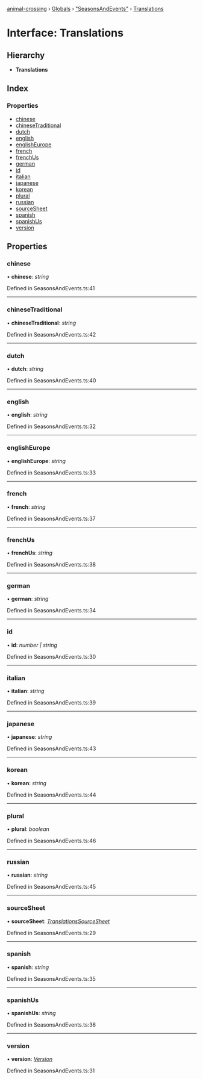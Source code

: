 [animal-crossing](../README.md) › [Globals](../globals.md) › ["SeasonsAndEvents"](../modules/_seasonsandevents_.md) › [Translations](_seasonsandevents_.translations.md)

# Interface: Translations

## Hierarchy

* **Translations**

## Index

### Properties

* [chinese](_seasonsandevents_.translations.md#chinese)
* [chineseTraditional](_seasonsandevents_.translations.md#chinesetraditional)
* [dutch](_seasonsandevents_.translations.md#dutch)
* [english](_seasonsandevents_.translations.md#english)
* [englishEurope](_seasonsandevents_.translations.md#englisheurope)
* [french](_seasonsandevents_.translations.md#french)
* [frenchUs](_seasonsandevents_.translations.md#frenchus)
* [german](_seasonsandevents_.translations.md#german)
* [id](_seasonsandevents_.translations.md#id)
* [italian](_seasonsandevents_.translations.md#italian)
* [japanese](_seasonsandevents_.translations.md#japanese)
* [korean](_seasonsandevents_.translations.md#korean)
* [plural](_seasonsandevents_.translations.md#plural)
* [russian](_seasonsandevents_.translations.md#russian)
* [sourceSheet](_seasonsandevents_.translations.md#sourcesheet)
* [spanish](_seasonsandevents_.translations.md#spanish)
* [spanishUs](_seasonsandevents_.translations.md#spanishus)
* [version](_seasonsandevents_.translations.md#version)

## Properties

###  chinese

• **chinese**: *string*

Defined in SeasonsAndEvents.ts:41

___

###  chineseTraditional

• **chineseTraditional**: *string*

Defined in SeasonsAndEvents.ts:42

___

###  dutch

• **dutch**: *string*

Defined in SeasonsAndEvents.ts:40

___

###  english

• **english**: *string*

Defined in SeasonsAndEvents.ts:32

___

###  englishEurope

• **englishEurope**: *string*

Defined in SeasonsAndEvents.ts:33

___

###  french

• **french**: *string*

Defined in SeasonsAndEvents.ts:37

___

###  frenchUs

• **frenchUs**: *string*

Defined in SeasonsAndEvents.ts:38

___

###  german

• **german**: *string*

Defined in SeasonsAndEvents.ts:34

___

###  id

• **id**: *number | string*

Defined in SeasonsAndEvents.ts:30

___

###  italian

• **italian**: *string*

Defined in SeasonsAndEvents.ts:39

___

###  japanese

• **japanese**: *string*

Defined in SeasonsAndEvents.ts:43

___

###  korean

• **korean**: *string*

Defined in SeasonsAndEvents.ts:44

___

###  plural

• **plural**: *boolean*

Defined in SeasonsAndEvents.ts:46

___

###  russian

• **russian**: *string*

Defined in SeasonsAndEvents.ts:45

___

###  sourceSheet

• **sourceSheet**: *[TranslationsSourceSheet](../enums/_seasonsandevents_.translationssourcesheet.md)*

Defined in SeasonsAndEvents.ts:29

___

###  spanish

• **spanish**: *string*

Defined in SeasonsAndEvents.ts:35

___

###  spanishUs

• **spanishUs**: *string*

Defined in SeasonsAndEvents.ts:36

___

###  version

• **version**: *[Version](../enums/_seasonsandevents_.version.md)*

Defined in SeasonsAndEvents.ts:31

